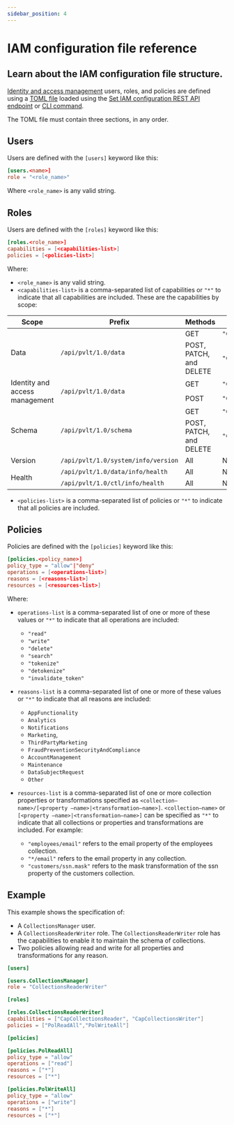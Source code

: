 ```yaml
---
sidebar_position: 4
---
```


# IAM configuration file reference

## Learn about the IAM configuration file structure.

[Identity and access management](/data-security/identity-and-access-management) users, roles, and policies are defined using a [TOML file](https://en.wikipedia.org/wiki/TOML) loaded using the [Set IAM configuration REST API endpoint](/api/operations/set-iam-conf) or [CLI command](/cli/Reference#set-iam-configuration).

The TOML file must contain three sections, in any order.

## Users

Users are defined with the `[users]` keyword like this:

```toml
[users.<name>]
role = "<role_name>"
```

Where `<role_name>` is any valid string.

## Roles

Users are defined with the `[roles]` keyword like this:

```toml
[roles.<role_name>]
capabilities = [<capabilities-list>]
policies = [<policies-list>]
```

Where:

- `<role_name>` is any valid string.
- `<capabilities-list>` is a comma-separated list of capabilities or `"*"` to indicate that all capabilities are included. These are the capabilities by scope:
<table>
<thead>
  <tr>
    <th>Scope</th>
    <th>Prefix</th>
    <th>Methods</th>
    <th>Capability</th>
  </tr>
</thead>
<tbody>
  <tr>
    <td rowspan="2">Data</td>
    <td rowspan="2"><code>/api/pvlt/1.0/data</code></td>
    <td>GET</td>
    <td><code>"CapDataReader"</code></td>
  </tr>
  <tr>
    <td>POST, PATCH, and DELETE</td>
    <td><code>"CapDataWriter"</code></td>
  </tr>
  <tr>
    <td rowspan="2">Identity and access management</td>
    <td rowspan="2"><code>/api/pvlt/1.0/data</code></td>
    <td>GET</td>
    <td><code>"CapIAMReader"</code></td>
  </tr>
  <tr>
    <td>POST</td>
    <td><code>"CapIAMWriter"</code></td>
  </tr>
  <tr>
    <td rowspan="2">Schema</td>
    <td rowspan="2"><code>/api/pvlt/1.0/schema</code></td>
    <td>GET</td>
    <td><code>"CapCollectionsReader"</code></td>
  </tr>
  <tr>
    <td>POST, PATCH, and DELETE</td>
    <td><code>"CapCollectionsWriter"</code></td>
  </tr>
  <tr>
    <td>Version</td>
    <td><code>/api/pvlt/1.0/system/info/version</code></td>
    <td>All</td>
    <td>Not required</td>
  </tr>
  <tr>
    <td rowspan="2">Health</td>
    <td><code>/api/pvlt/1.0/data/info/health</code></td>
    <td>All</td>
    <td>Not required</td>
  </tr>
  <tr>
    <td><code>/api/pvlt/1.0/ctl/info/health</code></td>
    <td>All</td>
    <td>Not required</td>
  </tr>
</tbody>
</table>

- `<policies-list>` is a comma-separated list of policies or `"*"` to indicate that all policies are included. 

## Policies

Policies are defined with the `[policies]` keyword like this:

```toml
[policies.<policy_name>]
policy_type = "allow"|"deny"
operations = [<operations-list>]
reasons = [<reasons-list>]
resources = [<resources-list>]
```

Where: 

- `operations-list` is a comma-separated list of one or more of these values or `"*"` to indicate that all operations are included:
  - `"read"`
  - `"write"`
  - `"delete"`
  - `"search"`
  - `"tokenize"`
  - `"detokenize"`
  - `"invalidate_token"`
- `reasons-list` is a comma-separated list of one or more of these values or `"*"` to indicate that all reasons are included:
  - `AppFunctionality`
  - `Analytics`
  - `Notifications`
  - `Marketing`,
  - `ThirdPartyMarketing`
  - `FraudPreventionSecurityAndCompliance`
  - `AccountManagement`
  - `Maintenance`
  - `DataSubjectRequest`
  - `Other`
- `resources-list` is a comma-separated list of one or more collection properties or transformations specified as `<collection–name>/[<property –name>|<transformation–name>]`. `<collection–name>` or `[<property –name>|<transformation–name>]` can be specified as `"*"` to indicate that all collections or properties and transformations are included. For example:

  - `"employees/email"` refers to the email property of the employees collection.
  - `"*/email"` refers to the email property in any collection.
  - `"customers/ssn.mask"` refers to the mask transformation of the ssn property of the customers collection.

## Example

This example shows the specification of:

- A `CollectionsManager` user.
- A `CollectionsReaderWriter` role. The `CollectionsReaderWriter` role has the capabilities to enable it to maintain the
  schema of collections.
- Two policies allowing read and write for all properties and transformations for any reason.

```toml
[users]

[users.CollectionsManager]
role = "CollectionsReaderWriter"

[roles]

[roles.CollectionsReaderWriter]
capabilities = ["CapCollectionsReader", "CapCollectionsWriter"]
policies = ["PolReadAll","PolWriteAll"]

[policies]

[policies.PolReadAll]
policy_type = "allow"
operations = ["read"]
reasons = ["*"]
resources = ["*"]

[policies.PolWriteAll]
policy_type = "allow"
operations = ["write"]
reasons = ["*"]
resources = ["*"]
```
